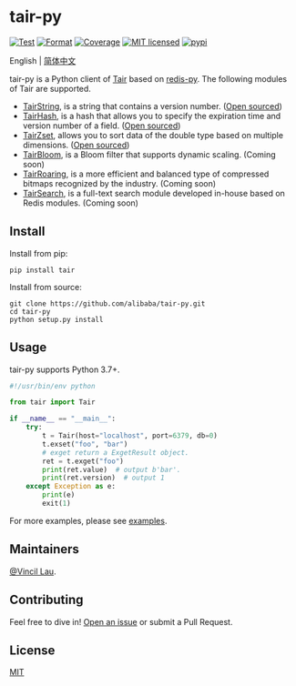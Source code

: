 # tair-py

[![Test](https://github.com/alibaba/tair-py/actions/workflows/test.yml/badge.svg)](https://github.com/alibaba/tair-py/actions/workflows/test.yml)
[![Format](https://github.com/alibaba/tair-py/actions/workflows/format.yml/badge.svg)](https://github.com/alibaba/tair-py/actions/workflows/format.yml)
[![Coverage](https://github.com/alibaba/tair-py/actions/workflows/coverage.yml/badge.svg)](https://github.com/alibaba/tair-py/actions/workflows/coverage.yml)
[![MIT licensed](https://img.shields.io/badge/license-MIT-blue.svg)](./LICENSE)
[![pypi](https://badge.fury.io/py/tair.svg)](https://pypi.org/project/tair/)

English | [简体中文](https://github.com/alibaba/tair-py/blob/main/README.zh_CN.md)

tair-py is a Python client of [Tair](https://www.alibabacloud.com/help/en/apsaradb-for-redis/latest/apsaradb-for-redis-enhanced-edition-overview) based on [redis-py](https://github.com/redis/redis-py). The following modules of Tair are supported.

- [TairString](https://www.alibabacloud.com/help/en/apsaradb-for-redis/latest/tairstring-commands), is a string that contains a version number. ([Open sourced](https://github.com/alibaba/TairString))
- [TairHash](https://www.alibabacloud.com/help/en/apsaradb-for-redis/latest/tairhash-commands), is a hash that allows you to specify the expiration time and version number of a field. ([Open sourced](https://github.com/alibaba/TairHash))
- [TairZset](https://www.alibabacloud.com/help/en/apsaradb-for-redis/latest/tairzset-commands), allows you to sort data of the double type based on multiple dimensions. ([Open sourced](https://github.com/alibaba/TairZset))
- [TairBloom](https://www.alibabacloud.com/help/en/apsaradb-for-redis/latest/tairbloom-commands), is a Bloom filter that supports dynamic scaling. (Coming soon)
- [TairRoaring](https://www.alibabacloud.com/help/en/apsaradb-for-redis/latest/tairroaring-commands), is a more efficient and balanced type of compressed bitmaps recognized by the industry. (Coming soon)
- [TairSearch](https://www.alibabacloud.com/help/en/apsaradb-for-redis/latest/tairsearch-command), is a full-text search module developed in-house based on Redis modules. (Coming soon)

## Install

Install from pip:

```shell
pip install tair
```

Install from source:

```shell
git clone https://github.com/alibaba/tair-py.git
cd tair-py
python setup.py install
```

## Usage

tair-py supports Python 3.7+.

```python
#!/usr/bin/env python

from tair import Tair

if __name__ == "__main__":
    try:
        t = Tair(host="localhost", port=6379, db=0)
        t.exset("foo", "bar")
        # exget return a ExgetResult object.
        ret = t.exget("foo")
        print(ret.value)  # output b'bar'.
        print(ret.version)  # output 1
    except Exception as e:
        print(e)
        exit(1)
```

For more examples, please see [examples](https://github.com/alibaba/tair-py/blob/main/examples).

## Maintainers

[@Vincil Lau](https://github.com/VincilLau).

## Contributing

Feel free to dive in! [Open an issue](https://github.com/alibaba/tair-py/issues/new) or submit a Pull Request.

## License

[MIT](LICENSE)
